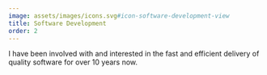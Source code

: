 ```yaml
---
image: assets/images/icons.svg#icon-software-development-view
title: Software Development
order: 2
---
```

I have been involved with and interested in the fast and efficient delivery of quality software for over 10 years now.